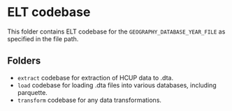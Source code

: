 # ELT codebase

This folder contains ELT codebase for the `GEOGRAPHY_DATABASE_YEAR_FILE` as specified in the file path.

## Folders

- `extract` codebase for extraction of HCUP data to .dta.
- `load` codebase for loading .dta files into various databases, including parquette.
- `transform` codebase for any data transformations.
